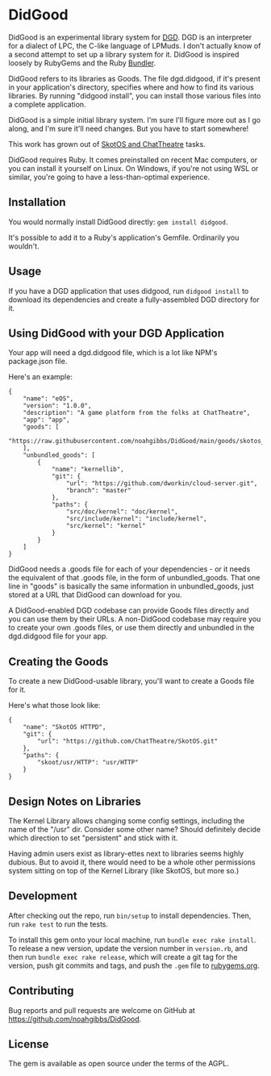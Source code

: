# DidGood

DidGood is an experimental library system for [DGD](https://github.com/dworkin/LPC). DGD is an interpreter for a dialect of LPC, the C-like language of LPMuds. I don't actually know of a second attempt to set up a library system for it. DidGood is inspired loosely by RubyGems and the Ruby [Bundler](https://bundler.io).

DidGood refers to its libraries as Goods. The file dgd.didgood, if it's present in your application's directory, specifies where and how to find its various libraries. By running "didgood install", you can install those various files into a complete application.

DidGood is a simple initial library system. I'm sure I'll figure more out as I go along, and I'm sure it'll need changes. But you have to start somewhere!

This work has grown out of [SkotOS and ChatTheatre](https://github.com/ChatTheatre) tasks.

DidGood requires Ruby. It comes preinstalled on recent Mac computers, or you can install it yourself on Linux. On Windows, if you're not using WSL or similar, you're going to have a less-than-optimal experience.

## Installation

You would normally install DidGood directly: `gem install didgood`.

It's possible to add it to a Ruby's application's Gemfile. Ordinarily you wouldn't.

## Usage

If you have a DGD application that uses didgood, run `didgood install` to download its dependencies and create a fully-assembled DGD directory for it.

## Using DidGood with your DGD Application

Your app will need a dgd.didgood file, which is a lot like NPM's package.json file.

Here's an example:

```
{
    "name": "eOS",
    "version": "1.0.0",
    "description": "A game platform from the folks at ChatTheatre",
    "app": "app",
    "goods": [
        "https://raw.githubusercontent.com/noahgibbs/DidGood/main/goods/skotos_httpd.goods"
    ],
    "unbundled_goods": [
        {
            "name": "kernellib",
            "git": {
                "url": "https://github.com/dworkin/cloud-server.git",
                "branch": "master"
            },
            "paths": {
                "src/doc/kernel": "doc/kernel",
                "src/include/kernel": "include/kernel",
                "src/kernel": "kernel"
            }
        }
    ]
}
```

DidGood needs a .goods file for each of your dependencies - or it needs the equivalent of that .goods file, in the form of unbundled_goods. That one line in "goods" is basically the same information in unbundled_goods, just stored at a URL that DidGood can download for you.

A DidGood-enabled DGD codebase can provide Goods files directly and you can use them by their URLs. A non-DidGood codebase may require you to create your own .goods files, or use them directly and unbundled in the dgd.didgood file for your app.

## Creating the Goods

To create a new DidGood-usable library, you'll want to create a Goods file for it.

Here's what those look like:

```
{
    "name": "SkotOS HTTPD",
    "git": {
        "url": "https://github.com/ChatTheatre/SkotOS.git"
    },
    "paths": {
        "skoot/usr/HTTP": "usr/HTTP"
    }
}
```

## Design Notes on Libraries

The Kernel Library allows changing some config settings, including the name of the "/usr" dir. Consider some other name? Should definitely decide which direction to set "persistent" and stick with it.

Having admin users exist as library-ettes next to libraries seems highly dubious. But to avoid it, there would need to be a whole other permissions system sitting on top of the Kernel Library (like SkotOS, but more so.)

## Development

After checking out the repo, run `bin/setup` to install dependencies. Then, run `rake test` to run the tests.

To install this gem onto your local machine, run `bundle exec rake install`. To release a new version, update the version number in `version.rb`, and then run `bundle exec rake release`, which will create a git tag for the version, push git commits and tags, and push the `.gem` file to [rubygems.org](https://rubygems.org).

## Contributing

Bug reports and pull requests are welcome on GitHub at https://github.com/noahgibbs/DidGood.

## License

The gem is available as open source under the terms of the AGPL.
